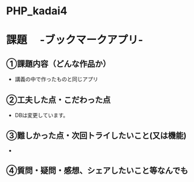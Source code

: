 # PHP_kadai4

# 課題　 -ブックマークアプリ-

## ①課題内容（どんな作品か）
- 講義の中で作ったものと同じアプリ

## ②工夫した点・こだわった点
- DBは変更しています。

## ③難しかった点・次回トライしたいこと(又は機能)
- 
## ④質問・疑問・感想、シェアしたいこと等なんでも
